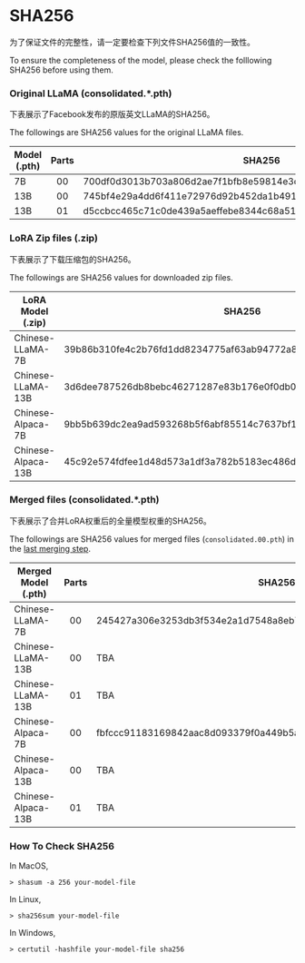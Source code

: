 # SHA256

为了保证文件的完整性，请一定要检查下列文件SHA256值的一致性。

To ensure the completeness of the model, please check the folllowing SHA256 before using them.

### Original LLaMA (consolidated.*.pth)

下表展示了Facebook发布的原版英文LLaMA的SHA256。

The followings are SHA256 values for the original LLaMA files.

| Model (.pth) | Parts | SHA256                                                       |
| ------------ | :---: | ------------------------------------------------------------ |
| 7B           |  00   | 700df0d3013b703a806d2ae7f1bfb8e59814e3d06ae78be0c66368a50059f33d |
| 13B          |  00   | 745bf4e29a4dd6f411e72976d92b452da1b49168a4f41c951cfcc8051823cf08 |
| 13B          |  01   | d5ccbcc465c71c0de439a5aeffebe8344c68a519bce70bc7f9f92654ee567085 |


### LoRA Zip files (.zip)

下表展示了下载压缩包的SHA256。

The followings are SHA256 values for downloaded zip files.

| LoRA Model (.zip)  | SHA256                                                       |
| ------------------ | ------------------------------------------------------------ |
| Chinese-LLaMA-7B   | 39b86b310fe4c2b76fd1dd8234775af63ab94772a80bcae33a4086a9a7fe0e60 |
| Chinese-LLaMA-13B  | 3d6dee787526db8bebc46271287e83b176e0f0db026dff493e088baf9be5199b |
| Chinese-Alpaca-7B  | 9bb5b639dc2ea9ad593268b5f6abf85514c7637bf10f2344eb7031fe0fce2d87 |
| Chinese-Alpaca-13B | 45c92e574fdfee1d48d573a1df3a782b5183ec486d4c5f0d716c7d43a2682d91 |


### Merged files (consolidated.*.pth)

下表展示了合并LoRA权重后的全量模型权重的SHA256。

The followings are SHA256 values for merged files (`consolidated.00.pth`) in the [last merging step](https://github.com/ymcui/Chinese-LLaMA-Alpaca#step-3-合并lora权重生成全量模型权重).

| Merged Model (.pth) | Parts                                               | SHA256                                                       |
| ----------------- | :----------------------------------------------------------: | ----------------- |
| Chinese-LLaMA-7B  | 00 | 245427a306e3253db3f534e2a1d7548a8eb781ae8761f9e98979b4aced6b43d8 |
| Chinese-LLaMA-13B | 00 | TBA |
| Chinese-LLaMA-13B | 01 | TBA |
| Chinese-Alpaca-7B | 00 | fbfccc91183169842aac8d093379f0a449b5a26c5ee7a298baf0d556f1499b90 |
| Chinese-Alpaca-13B | 00 | TBA |
| Chinese-Alpaca-13B | 01 | TBA |


### How To Check SHA256

In MacOS,

```
> shasum -a 256 your-model-file
```

In Linux, 

```
> sha256sum your-model-file
```

In Windows,

```
> certutil -hashfile your-model-file sha256
```
